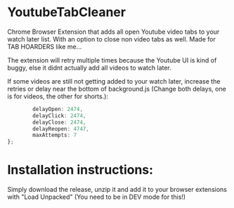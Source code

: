 # YoutubeTabCleaner
Chrome Browser Extension that adds all open Youtube video tabs to your watch later list. With an option to close non video tabs as well. Made for TAB HOARDERS like me...

The extension will retry multiple times because the Youtube UI is kind of buggy, else it didnt actually add all videos to watch later.

If some videos are still not getting added to your watch later, increase the retries or delay near the bottom of background.js (Change both delays, one is for videos, the other for shorts.):

```js
        delayOpen: 2474,
        delayClick: 2474,
        delayClose: 2474,
        delayReopen: 4747,
        maxAttempts: 7
};
```

# Installation instructions:
Simply download the release, unzip it and add it to your browser extensions with "Load Unpacked" (You need to be in DEV mode for this!)
